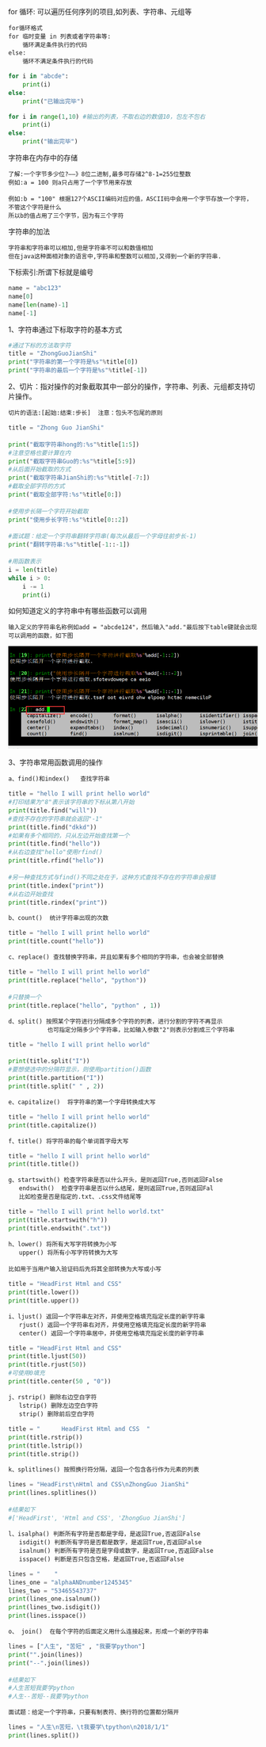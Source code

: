 for 循环: 可以遍历任何序列的项目,如列表、字符串、元组等

	for循环格式
	for 临时变量 in 列表或者字符串等:
		循环满足条件执行的代码
	else:
		循环不满足条件执行的代码

```python
for i in "abcde":
	print(i)
else:
	print("已输出完毕")
```

```python
for i in range(1,10) #输出的列表，不取右边的数值10，包左不包右
	print(i)
else:
	print("输出完毕")
```

字符串在内存中的存储

	了解:一个字节多少位?——》8位二进制,最多可存储2^8-1=255位整数
	例如:a = 100 则a只占用了一个字节用来存放

	例如:b = "100" 根据127个ASCII编码对应的值，ASCII码中会用一个字节存放一个字符，不管这个字符是什么
	所以b的值占用了三个字节，因为有三个字符

字符串的加法

	字符串和字符串可以相加,但是字符串不可以和数值相加
	但在java这种面相对象的语言中,字符串和整数可以相加,又得到一个新的字符串.	

下标索引:所谓下标就是编号

```python
name = "abc123"
name[0]
name[len(name)-1]
name[-1]
```


1、字符串通过下标取字符的基本方式

```python
#通过下标的方法取字符
title = "ZhongGuoJianShi"
print("字符串的第一个字符是%s"%title[0])
print("字符串的最后一个字符是%s"%title[-1])
```

2、切片：指对操作的对象截取其中一部分的操作，字符串、列表、元组都支持切片操作。

    切片的语法:[起始:结束:步长]  注意：包头不包尾的原则
    
```python
title = "Zhong Guo JianShi"

print("截取字符串hong的:%s"%title[1:5])
#注意空格也要计算在内
print("截取字符串Guo的:%s"%title[5:9])
#从后面开始截取的方式
print("截取字符串JianShi的:%s"%title[-7:])
#截取全部字符的方式
print("截取全部字符:%s"%title[0:])

#使用步长隔一个字符开始截取
print("使用步长字符:%s"%title[0::2])

#面试题：给定一个字符串翻转字符串(每次从最后一个字母往前步长-1)
print("翻转字符串:%s"%title[-1::-1])

#用函数表示
i = len(title)
while i > 0:
	i -= 1
	print(i)

```
如何知道定义的字符串中有哪些函数可以调用

	输入定义的字符串名称例如add = "abcde124"，然后输入"add."最后按下table键就会出现可以调用的函数，如下图

![调用函数](../images/01sting.png)

3、字符串常用函数调用的操作

    a、find()和index()   查找字符串
    
```python
title = "hello I will print hello world"
#打印结果为"8"表示该字符串的下标从第八开始
print(title.find("will"))
#查找不存在的字符串就会返回"-1"
print(title.find("dkkd"))
#如果有多个相同的，只从左边开始查找第一个
print(title.find("hello"))
#从右边查找"hello"使用rfind()
print(title.rfind("hello"))

#另一种查找方式与find()不同之处在于，这种方式查找不存在的字符串会报错
print(title.index("print"))
#从右边开始查找
print(title.rindex("print"))
```

    b、count()  统计字符串出现的次数
    
```python
title = "hello I will print hello world"
print(title.count("hello"))
```

    c、replace() 查找替换字符串，并且如果有多个相同的字符串，也会被全部替换
    
```python
title = "hello I will print hello world"
print(title.replace("hello", "python"))

#只替换一个
print(title.replace("hello", "python" , 1))
```

    d、split() 按照某个字符进行分隔成多个字符的列表，进行分割的字符不再显示
               也可指定分隔多少个字符串，比如输入参数"2"则表示分割成三个字符串
                
```python
title = "hello I will print hello world"

print(title.split("I"))
#要想使选中的分隔符显示，则使用partition()函数
print(title.partition("I"))
print(title.split(" " , 2))
```

    e、capitalize()  将字符串的第一个字母转换成大写
    
```python
title = "hello I will print hello world"
print(title.capitalize())
```  

    f、title() 将字符串的每个单词首字母大写
    
```python
title = "hello I will print hello world"
print(title.title())
```

    g、startswith() 检查字符串是否以什么开头，是则返回True,否则返回False
       endswith()  检查字符串是否以什么结尾，是则返回True,否则返回Fal
       比如检查是否是指定的.txt、.css文件结尾等  
       
```python
title = "hello I will print hello world.txt"
print(title.startswith("h"))
print(title.endswith(".txt"))
```    

    h、lower() 将所有大写字符转换为小写
       upper() 将所有小写字符转换为大写
       
    比如用于当用户输入验证码后先将其全部转换为大写或小写
    
```python
title = "HeadFirst Html and CSS"
print(title.lower())
print(title.upper())
```
    i、ljust() 返回一个字符串左对齐，并使用空格填充指定长度的新字符串
       rjust() 返回一个字符串右对齐，并使用空格填充指定长度的新字符串
       center() 返回一个字符串居中，并使用空格填充指定长度的新字符串
         
```python
title = "HeadFirst Html and CSS"
print(title.ljust(50))
print(title.rjust(50))
#可使用0填充
print(title.center(50 , "0"))
```
    j、rstrip() 删除右边空白字符
       lstrip() 删除左边空白字符
       strip() 删除前后空白字符

```python
title = "      HeadFirst Html and CSS  "
print(title.rstrip())
print(title.lstrip())
print(title.strip())
```
    k、splitlines() 按照换行符分隔，返回一个包含各行作为元素的列表
    
```python
lines = "HeadFirst\nHtml and CSS\nZhongGuo JianShi"
print(lines.splitlines())

#结果如下
#['HeadFirst', 'Html and CSS', 'ZhongGuo JianShi']
```

    l、isalpha() 判断所有字符是否都是字母，是返回True,否返回False
       isdigit() 判断所有字符是否都是数字，是返回True,否返回False
       isalnum() 判断所有字符是否是字母或数字，是返回True,否返回False
       isspace() 判断是否只包含空格，是返回True,否返回False

```python
lines = "    "
lines_one = "alphaANDnumber1245345"
lines_two = "53465543737"
print(lines_one.isalnum())
print(lines_two.isdigit())
print(lines.isspace())
```

    o、 join()  在每个字符的后面定义用什么连接起来，形成一个新的字符串
    
```python
lines = ["人生", "苦短" , "我要学python"]
print("".join(lines))
print("--".join(lines))

#结果如下
#人生苦短我要学python
#人生--苦短--我要学python
```

    面试题：给定一个字符串，只要有制表符、换行符的位置都分隔开
    
```python
lines = "人生\n苦短，\t我要学\tpython\n2018/1/1"
print(lines.split())
```
